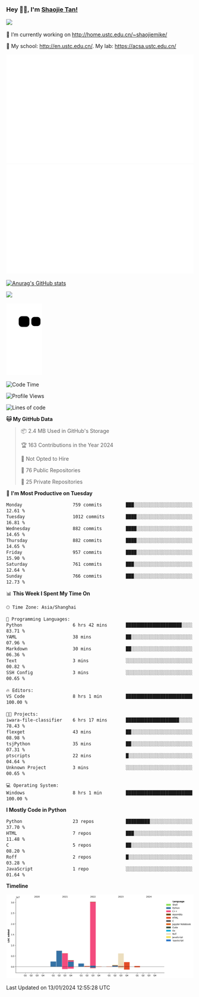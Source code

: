 

<!--
**Kirrito-k423/Kirrito-k423** is a ✨ _special_ ✨ repository because its `README.md` (this file) appears on your GitHub profile.

Here are some ideas to get you started:

- 🔭 I’m currently working on ...
- 🌱 I’m currently learning ...
- 👯 I’m looking to collaborate on ...
- 🤔 I’m looking for help with ...
- 💬 Ask me about ...
- 📫 How to reach me: ...
- 😄 Pronouns: ...
- ⚡ Fun fact: ...
-->
### Hey 👋🏽, I'm [Shaojie Tan!](http://home.ustc.edu.cn/~shaojiemike/about)

![](https://visitor-badge.glitch.me/badge?page_id=Kirrito-k423.Kirrito-k423)

🔭 I’m currently working on http://home.ustc.edu.cn/~shaojiemike/

👯 My school: http://en.ustc.edu.cn/. My lab: https://acsa.ustc.edu.cn/

![](https://github.com/Kirrito-k423/github-stats/blob/master/generated/overview.svg)
![](https://github.com/Kirrito-k423/github-stats/blob/master/generated/languages.svg)

[![Anurag's GitHub stats](https://github-readme-stats.vercel.app/api?username=Kirrito-k423&theme=flag-india&show_icons=true&hide=stars,prs,issues,contribs)](https://github.com/anuraghazra/github-readme-stats)

![](https://github-profile-summary-cards.vercel.app/api/cards/profile-details?username=Kirrito-k423&theme=vue)

![snake gif](https://github.com/Kirrito-k423/Kirrito-k423/blob/output/github-contribution-grid-snake.svg)

<!--START_SECTION:waka-->
![Code Time](http://img.shields.io/badge/Code%20Time-637%20hrs%2036%20mins-blue)

![Profile Views](http://img.shields.io/badge/Profile%20Views-1-blue)

![Lines of code](https://img.shields.io/badge/From%20Hello%20World%20I%27ve%20Written-60.3%20million%20lines%20of%20code-blue)

**🐱 My GitHub Data** 

> 📦 2.4 MB Used in GitHub's Storage 
 > 
> 🏆 163 Contributions in the Year 2024
 > 
> 🚫 Not Opted to Hire
 > 
> 📜 76 Public Repositories 
 > 
> 🔑 25 Private Repositories 
 > 
📅 **I'm Most Productive on Tuesday** 

```text
Monday                   759 commits         ███░░░░░░░░░░░░░░░░░░░░░░   12.61 % 
Tuesday                  1012 commits        ████░░░░░░░░░░░░░░░░░░░░░   16.81 % 
Wednesday                882 commits         ████░░░░░░░░░░░░░░░░░░░░░   14.65 % 
Thursday                 882 commits         ████░░░░░░░░░░░░░░░░░░░░░   14.65 % 
Friday                   957 commits         ████░░░░░░░░░░░░░░░░░░░░░   15.90 % 
Saturday                 761 commits         ███░░░░░░░░░░░░░░░░░░░░░░   12.64 % 
Sunday                   766 commits         ███░░░░░░░░░░░░░░░░░░░░░░   12.73 % 
```


📊 **This Week I Spent My Time On** 

```text
🕑︎ Time Zone: Asia/Shanghai

💬 Programming Languages: 
Python                   6 hrs 42 mins       █████████████████████░░░░   83.71 % 
YAML                     38 mins             ██░░░░░░░░░░░░░░░░░░░░░░░   07.96 % 
Markdown                 30 mins             ██░░░░░░░░░░░░░░░░░░░░░░░   06.36 % 
Text                     3 mins              ░░░░░░░░░░░░░░░░░░░░░░░░░   00.82 % 
SSH Config               3 mins              ░░░░░░░░░░░░░░░░░░░░░░░░░   00.65 % 

🔥 Editors: 
VS Code                  8 hrs 1 min         █████████████████████████   100.00 % 

🐱‍💻 Projects: 
iwara-file-classifier    6 hrs 17 mins       ████████████████████░░░░░   78.43 % 
flexget                  43 mins             ██░░░░░░░░░░░░░░░░░░░░░░░   08.98 % 
tsjPython                35 mins             ██░░░░░░░░░░░░░░░░░░░░░░░   07.31 % 
ptscripts                22 mins             █░░░░░░░░░░░░░░░░░░░░░░░░   04.64 % 
Unknown Project          3 mins              ░░░░░░░░░░░░░░░░░░░░░░░░░   00.65 % 

💻 Operating System: 
Windows                  8 hrs 1 min         █████████████████████████   100.00 % 
```

**I Mostly Code in Python** 

```text
Python                   23 repos            █████████░░░░░░░░░░░░░░░░   37.70 % 
HTML                     7 repos             ███░░░░░░░░░░░░░░░░░░░░░░   11.48 % 
C                        5 repos             ██░░░░░░░░░░░░░░░░░░░░░░░   08.20 % 
Roff                     2 repos             █░░░░░░░░░░░░░░░░░░░░░░░░   03.28 % 
JavaScript               1 repo              ░░░░░░░░░░░░░░░░░░░░░░░░░   01.64 % 
```



**Timeline**

![Lines of Code chart](https://raw.githubusercontent.com/Kirrito-k423/Kirrito-k423/main/assets/bar_graph.png)


 Last Updated on 13/01/2024 12:55:28 UTC
<!--END_SECTION:waka-->

